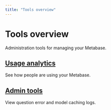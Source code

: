 ```yaml
---
title: "Tools overview"
---
```


# Tools overview

Administration tools for managing your Metabase.

## [Usage analytics](../usage-analytics.md)

See how people are using your Metabase.

## [Admin tools](../tools.md)

View question error and model caching logs.
